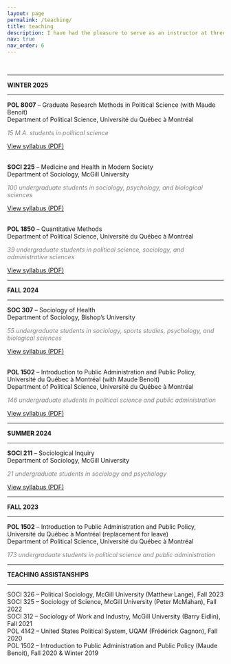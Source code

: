 ```yaml
---
layout: page
permalink: /teaching/
title: teaching
description: I have had the pleasure to serve as an instructor at three universities in the past few years. Here's an overview of the courses I taught.
nav: true
nav_order: 6
---
```


<br>

<hr>
<b>WINTER 2025</b>
<hr>

<b>POL 8007</b> – Graduate Research Methods in Political Science (with Maude Benoit)<br>
Department of Political Science, Université du Québec à Montréal<br>

<p style="color: grey;"><i>15 M.A. students in political science</i></p>
<a href="https://github.com/GVLevesque/assets/pdf/POL8007-31_H25_Levesque.pdf" target="_blank">View syllabus (PDF)</a><br>

<br>

<b>SOCI 225</b> – Medicine and Health in Modern Society<br>
Department of Sociology, McGill University<br>

<p style="color: grey;"><i>100 undergraduate students in sociology, psychology, and biological sciences</i></p>
<a href="https://github.com/GVLevesque/assets/pdf/SOC225_H25_Levesque.pdf" target="_blank">View syllabus (PDF)</a><br>

<br>

<b>POL 1850</b> – Quantitative Methods<br>
Department of Political Science, Université du Québec à Montréal<br>

<p style="color: grey;"><i>39 undergraduate students in political science, sociology, and administrative sciences</i></p>
<a href="https://github.com/GVLevesque/assets/pdf/POL1850-20_H25_Levesque.pdf" target="_blank">View syllabus (PDF)</a><br>

<hr>
<b>FALL 2024</b>
<hr>

<b>SOC 307</b> – Sociology of Health<br>
Department of Sociology, Bishop’s University<br>

<p style="color: grey;"><i>55 undergraduate students in sociology, sports studies,  psychology, and biological sciences</i></p>
<a href="https://github.com/GVLevesque/assets/pdf/SOC307_F24_Levesque.pdf" target="_blank">View syllabus (PDF)</a><br>

<br>

<b>POL 1502</b> – Introduction to Public Administration and Public Policy, Université du Québec à Montréal (with Maude Benoit)<br>
Department of Political Science, Université du Québec à Montréal<br>

<p style="color: grey;"><i>146 undergraduate students in political science and public administration</i></p>
<a href="https://github.com/GVLevesque/assets/pdf/POL1502-10_A2024_BenoitLevesque.pdf" target="_blank">View syllabus (PDF)</a><br>

<hr>
<b>SUMMER 2024</b>
<hr>

<b>SOCI 211</b> – Sociological Inquiry<br>
Department of Sociology, McGill University<br>

<p style="color: grey;"><i>21 undergraduate students in sociology and psychology</i></p>
<a href="https://github.com/GVLevesque/assets/pdf/SOCI 211_S24_Levesque.pdf" target="_blank">View syllabus (PDF)</a><br>

<hr>
<b>FALL 2023</b>
<hr>

<b>POL 1502</b> – Introduction to Public Administration and Public Policy, Université du Québec à Montréal (replacement for leave)<br>
Department of Political Science, Université du Québec à Montréal<br>

<p style="color: grey;"><i>173 undergraduate students in political science and public administration</i></p>

<hr>
<b>TEACHING ASSISTANSHIPS</b>
<hr>

SOCI 326 – Political Sociology, McGill University (Matthew Lange), Fall 2023<br>
SOCI 325 – Sociology of Science, McGill University (Peter McMahan), Fall 2022<br>
SOCI 312 – Sociology of Work and Industry, McGill University (Barry Eidlin), Fall 2021<br>
POL 4142 – United States Political System, UQAM (Frédérick Gagnon), Fall 2020<br>
POL 1502 – Introduction to Public Administration and Public Policy (Maude Benoit), Fall 2020 & Winter 2019
